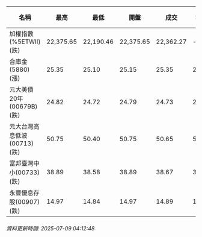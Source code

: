 | 名稱 | 最高 | 最低 | 開盤 | 成交 | 均價 | 成交金額(億) | 昨收 | 漲跌幅 | 漲跌 | 總量 | 昨量 | 振幅 |
| -------- | -------- | -------- | -------- |-------- | -------- | -------- |-------- |-------- |-------- | -------- | -------- |-------- |
|加權指數(%5ETWII) (跌)|22,375.65|22,190.46|22,375.65|22,362.27|-|2,727.91|22,428.72|0.30%|66.45|5,186,654|0|0.83%|
|合庫金(5880) (漲)|25.35|25.10|25.15|25.35|25.24|3.74|25.10|1.00%|0.25|14,811|12,078|1.00%|
|元大美債20年(00679B) (跌)|24.82|24.72|24.79|24.73|24.76|10.03|24.97|0.96%|0.24|40,502|57,558|0.40%|
|元大台灣高息低波(00713) (跌)|50.75|50.40|50.75|50.65|50.60|2.95|50.75|0.20%|0.10|5,831|8,132|0.69%|
|富邦臺灣中小(00733) (跌)|38.89|38.58|38.89|38.67|38.69|0.181|38.97|0.77%|0.30|468|621|0.80%|
|永豐優息存股(00907) (跌)|14.97|14.84|14.97|14.89|14.87|0.088|14.99|0.67%|0.10|590|523|0.87%|
###### 資料更新時間: 2025-07-09 04:12:48